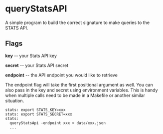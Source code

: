 # queryStatsAPI
A simple program to build the correct signature to make queries to the STATS API.

## Flags

**key** -- your Stats API key

**secret** -- your Stats API secret

**endpoint** -- the API endpoint you would like to retrieve

The endpoint flag will take the first positional argument as well. You can also pass in the key and secret using environment variables. This is handy when multiple calls need to be made in a Makefile or another similar situation.

```
stats: export STATS_KEY=xxx
stats: export STATS_SECRET=xxx
stats: 
  queryStatsApi -endpoint xxx > data/xxx.json
  ...
```
